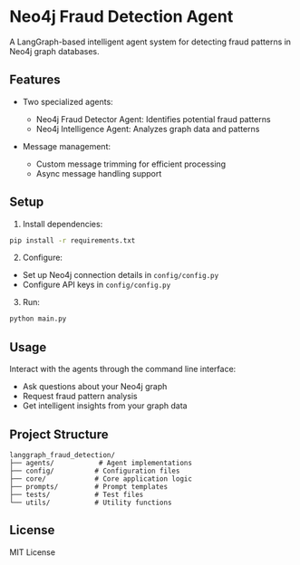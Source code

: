 # Neo4j Fraud Detection Agent

A LangGraph-based intelligent agent system for detecting fraud patterns in Neo4j graph databases.

## Features

- Two specialized agents:
  - Neo4j Fraud Detector Agent: Identifies potential fraud patterns
  - Neo4j Intelligence Agent: Analyzes graph data and patterns

- Message management:
  - Custom message trimming for efficient processing
  - Async message handling support

## Setup

1. Install dependencies:
```bash
pip install -r requirements.txt
```

2. Configure:
- Set up Neo4j connection details in `config/config.py`
- Configure API keys in `config/config.py`

3. Run:
```bash
python main.py
```

## Usage

Interact with the agents through the command line interface:
- Ask questions about your Neo4j graph
- Request fraud pattern analysis
- Get intelligent insights from your graph data

## Project Structure

```
langgraph_fraud_detection/
├── agents/           # Agent implementations
├── config/          # Configuration files
├── core/            # Core application logic
├── prompts/         # Prompt templates
├── tests/           # Test files
└── utils/           # Utility functions
```

## License

MIT License